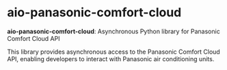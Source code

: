 # aio-panasonic-comfort-cloud
**aio-panasonic-comfort-cloud**: Asynchronous Python library for Panasonic Comfort Cloud API

This library provides asynchronous access to the Panasonic Comfort Cloud API, enabling developers to interact with Panasonic air conditioning units.
